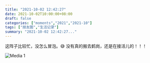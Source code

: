 ```yaml
---
title: "2021-10-02 12:42:27"
date: 2021-10-02T10:00:00+08:00
draft: false
categories: ["moments","2021","2021-10"]
tags: ["朋友圈","生活记录"]
summary: "2021-10-02 12:42:27..."
---
```


这阵子比较忙，没怎么冒泡。😅
没有真的搬去鹤岗，还是在接活儿的！！！

![Media 1](/Moments/photos/2021-10-02/202110021242270.jpg)

